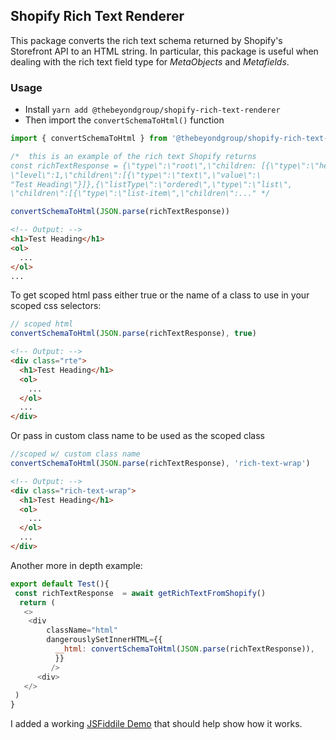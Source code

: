## Shopify Rich Text Renderer

This package converts the rich text schema returned by Shopify's Storefront API to an HTML string. In particular, this package is useful when dealing with the rich text field type for _MetaObjects_ and _Metafields_.

### Usage

- Install `yarn add @thebeyondgroup/shopify-rich-text-renderer`
- Then import the `convertSchemaToHtml()` function

```javascript
import { convertSchemaToHtml } from '@thebeyondgroup/shopify-rich-text-renderer'

/*  this is an example of the rich text Shopify returns
const richTextResponse = {\"type\":\"root\",\"children: [{\"type\":\"heading\"
\"level\":1,\"children\":[{\"type\":\"text\",\"value\":\
"Test Heading\"}]},{\"listType\":\"ordered\",\"type\":\"list\",
\"children\":[{\"type\":\"list-item\",\"children\":..." */

convertSchemaToHtml(JSON.parse(richTextResponse))
```

```html
<!-- Output: -->
<h1>Test Heading</h1>
<ol>
  ...
</ol>
...
```

To get scoped html pass either true or the name of a class to use in your scoped css selectors:

```javascript
// scoped html
convertSchemaToHtml(JSON.parse(richTextResponse), true)
```

```html
<!-- Output: -->
<div class="rte">
  <h1>Test Heading</h1>
  <ol>
    ...
  </ol>
  ...
</div>
```

Or pass in custom class name to be used as the scoped class

```javascript
//scoped w/ custom class name
convertSchemaToHtml(JSON.parse(richTextResponse), 'rich-text-wrap')
```

```html
<!-- Output: -->
<div class="rich-text-wrap">
  <h1>Test Heading</h1>
  <ol>
    ...
  </ol>
  ...
</div>
```

Another more in depth example:
``` javascript
export default Test(){
 const richTextResponse  = await getRichTextFromShopify()
  return (
   <>
    <div
        className="html"
        dangerouslySetInnerHTML={{
          __html: convertSchemaToHtml(JSON.parse(richTextResponse)),
          }}
         />
      <div>
   </>
 )
}
```
I added a working [JSFiddile Demo](https://jsfiddle.net/d5Lhg9c6/86/) that should help show how it works.
